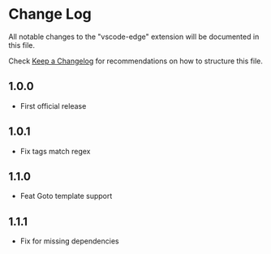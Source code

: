 # Change Log

All notable changes to the "vscode-edge" extension will be documented in this file.

Check [Keep a Changelog](http://keepachangelog.com/) for recommendations on how to structure this file.

## 1.0.0

- First official release

## 1.0.1

- Fix tags match regex

## 1.1.0

- Feat Goto template support

## 1.1.1

- Fix for missing dependencies

